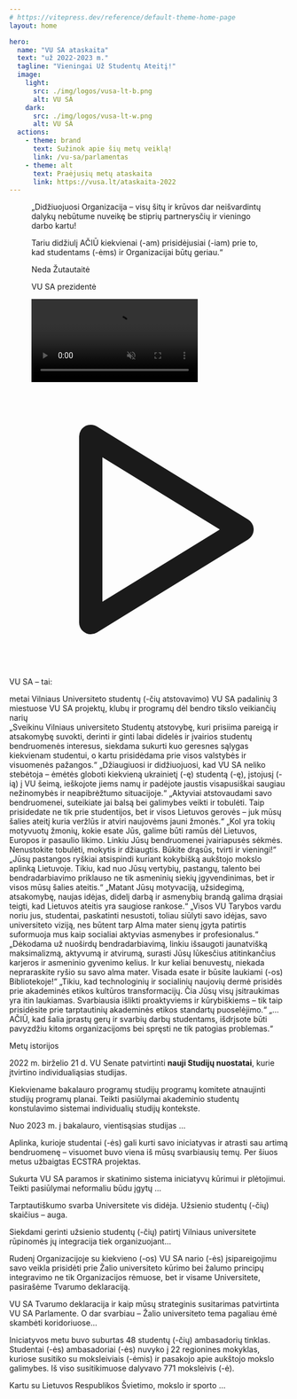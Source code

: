 ```yaml
---
# https://vitepress.dev/reference/default-theme-home-page
layout: home

hero:
  name: "VU SA ataskaita"
  text: "už 2022-2023 m."
  tagline: "Vieningai Už Studentų Ateitį!"
  image:
    light:
      src: ./img/logos/vusa-lt-b.png
      alt: VU SA
    dark: 
      src: ./img/logos/vusa-lt-w.png
      alt: VU SA
  actions:
    - theme: brand
      text: Sužinok apie šių metų veiklą!
      link: /vu-sa/parlamentas
    - theme: alt
      text: Praėjusių metų ataskaita
      link: https://vusa.lt/ataskaita-2022
---
```


<script setup lang="ts">
import 'vue3-carousel/dist/carousel.css'
import { Carousel, Slide, Pagination, Navigation } from 'vue3-carousel'
import TestimonialElement from "../components/TestimonialElement1.vue";
import NumberStatistic from "../components/NumberStatistic.vue";
import ElementWithBg from "../components/ElementWithBg.vue";
import PersonAvatar from "../components/PersonAvatar.vue";
import { biuras } from "../data/bendruomene.ts";

</script>

<section class="lg:px-2 px-1.5 isolate mb-8">
  <div class="max-w-5xl mx-auto p-4 relative">
    <figure class="flex flex-col md:flex-row">
      <figcaption class="leading-6 my-8 px-6 text-left md:w-1/2 order-2 md:order-1 flex flex-col">
          <p class="text-md font-medium italic mb-4">„Didžiuojuosi Organizacija – visų šitų ir krūvos dar neišvardintų dalykų nebūtume nuveikę be stiprių partnerysčių ir vieningo darbo kartu!</p>
          <p class="font-bold mb-4">Tariu didžiulį AČIŪ kiekvienai (-am) prisidėjusiai (-iam) prie to, kad studentams (-ėms) ir Organizacijai būtų geriau.“</p>
        <PersonAvatar :src="biuras[0].avatar" size="small">
          <p class="text-sm font-bold">Neda Žutautaitė</p>
          <p class="opacity-80 text-sm">VU SA prezidentė</p>
        </PersonAvatar>
      </figcaption>
      <video playsinline autoplay controls muted loop class="md:w-1/2 mx-auto rounded-lg order-1 md:order-2 z-20 shadow-lg object-cover aspect-video">
        <source src="/video/Nedos-kalba.mp4" type="video/mp4">
        Your browser does not support the video tag.
      </video>
    </figure>
    <svg class="absolute w-32 h-32 text-[#bd28344a] dark:text-zinc-300/20 left-0 md:-left-8 -top-4" xmlns="http://www.w3.org/2000/svg" viewBox="0 0 24 24" stroke-width="2" stroke="currentColor" fill="none" stroke-linecap="round" stroke-linejoin="round">
   <path stroke="none" d="M0 0h24v24H0z" fill="none"></path>
   <path d="M7 4v16l13 -8z"></path>
</svg>
  </div>
</section>

<section class="lg:px-2 px-1.5 isolate my-12">
  <div class="max-w-6xl mx-auto">
    <p class="mx-auto w-fit text-4xl font-bold">VU SA – tai:</p>
    <div class="flex flex-col md:flex-row my-12 mx-auto justify-center gap-8">
      <NumberStatistic :end-number="34">metai Vilniaus Universiteto studentų (-čių atstovavimo)</NumberStatistic>
      <NumberStatistic :end-number="15">VU SA padalinių 3 miestuose</NumberStatistic>
      <NumberStatistic :end-number="20"> VU SA projektų, klubų ir programų </NumberStatistic>
      <NumberStatistic :end-number="1100" > dėl bendro tikslo veikiančių narių</NumberStatistic>
    </div>
  </div>
</section>

<section class="lg:px-2 px-1.5 isolate">
  <div class="max-w-6xl mx-auto">
    <Carousel :transition="700" :autoplay="10000" pause-autoplay-on-hover wrap-around>
      <Slide :index="0">
        <TestimonialElement class="p-4" img-src="/ataskaita-2023/img/sveikinimai/rektorius.jpg" person-name="prof. Rimvydas Petrauskas" person-position="Vilniaus universiteto Rektorius" href="/sveikinimai" button-text="Sveikinimo kalba">
        „Sveikinu Vilniaus universiteto Studentų atstovybę, kuri prisiima pareigą
          ir atsakomybę suvokti, derinti ir ginti labai didelės ir įvairios
          studentų bendruomenės interesus, siekdama sukurti kuo geresnes sąlygas
          kiekvienam studentui, o kartu prisidėdama prie visos valstybės ir
          visuomenės pažangos.“
        </TestimonialElement>
      </Slide>
      <Slide :index="1">
        <TestimonialElement class="p-4" img-src="/ataskaita-2023/img/sveikinimai/MP-portretas.jpg" person-name="Ingrida Šimonytė" person-position="Lietuvos Respublikos Ministrė Pirmininkė" href="/sveikinimai" button-text="Sveikinimo kalba">
        „Džiaugiuosi ir didžiuojuosi, kad VU SA neliko stebėtoja – ėmėtės
          globoti kiekvieną ukrainietį (-ę) studentą (-ę), įstojusį (-ią) į VU
          šeimą, ieškojote jiems namų ir padėjote jaustis visapusiškai saugiau
          nežinomybės ir neapibrėžtumo situacijoje.“
        </TestimonialElement>
      </Slide>
      <Slide :index="2">
        <TestimonialElement class="p-4" img-src="/ataskaita-2023/img/sveikinimai/20211231SMM0974.jpeg" person-name="Jurgita Šiugždinienė" person-position="LR Švietimo, mokslo ir sporto ministrė" href="/sveikinimai" button-text="Sveikinimo kalba">
        „Aktyviai atstovaudami savo bendruomenei, suteikiate jai balsą bei
        galimybes veikti ir tobulėti. Taip prisidedate ne tik prie studentijos,
        bet ir visos Lietuvos gerovės – juk mūsų šalies ateitį kuria veržlūs ir
        atviri naujovėms jauni žmonės.“
        </TestimonialElement>
      </Slide>
      <Slide :index="3">
        <TestimonialElement class="p-4" img-src="/ataskaita-2023/img/sveikinimai/vcn.jpeg" person-name="Viktorija Čmilytė-Nielsen" person-position="LR Seimo Pirmininkė" href="/sveikinimai" button-text="Sveikinimo kalba">
        „Kol yra tokių motyvuotų žmonių, kokie esate Jūs, galime būti ramūs dėl
        Lietuvos, Europos ir pasaulio likimo. Linkiu Jūsų bendruomenei įvairiapusės sėkmės. Nenustokite tobulėti,
        mokytis ir džiaugtis. Būkite drąsūs, tvirti ir vieningi!“
        </TestimonialElement>
      </Slide>
      <Slide :index="4">
        <TestimonialElement class="p-4" img-src="/ataskaita-2023/img/sveikinimai/zukauskas.jpeg" person-name="prof. Artūras Žukauskas" person-position="LR Seimo Švietimo ir mokslo komiteto pirmininkas" href="/sveikinimai" button-text="Sveikinimo kalba">
        „Jūsų pastangos ryškiai atsispindi kuriant kokybišką aukštojo mokslo aplinką Lietuvoje. Tikiu, kad nuo Jūsų vertybių, pastangų, talento  bei bendradarbiavimo priklauso ne tik asmeninių siekių įgyvendinimas, bet ir visos mūsų šalies ateitis.“
        </TestimonialElement>
      </Slide>
      <Slide :index="5">
        <TestimonialElement class="p-4" img-src="/ataskaita-2023/img/sveikinimai/DSC01335.jpg" person-name="prof. Eglė Lastauskienė" person-position="Vilniaus universiteto Senato pirmininkė" href="/sveikinimai" button-text="Sveikinimo kalba">
        „Matant Jūsų
          motyvaciją, užsidegimą, atsakomybę, naujas idėjas, didelį darbą ir
          asmenybių brandą galima drąsiai teigti, kad Lietuvos ateitis yra
          saugiose rankose.“
        </TestimonialElement>
      </Slide>
      <Slide :index="6">
        <TestimonialElement class="p-4" img-src="/ataskaita-2023/img/sveikinimai/Radzeviciene.5M5A1668r_3.jpg" person-name="dr. Eglė Radzevičienė" person-position="Vilniaus universiteto Tarybos pirmininkė" href="/sveikinimai" button-text="Sveikinimo kalba">
        „Visos VU Tarybos vardu noriu jus, studentai, paskatinti nesustoti,
          toliau siūlyti savo idėjas, savo universiteto viziją, nes būtent tarp
          Alma mater sienų įgyta patirtis suformuoja mus kaip socialiai aktyvias
          asmenybes ir profesionalus.“
        </TestimonialElement>
      </Slide>
      <Slide :index="7">
        <TestimonialElement class="p-4" img-src="/ataskaita-2023/img/sveikinimai/ik.jpeg" person-name="Irena Krivienė" person-position="VU bibliotekos generalinė direktorė" href="/sveikinimai" button-text="Sveikinimo kalba">
        „Dėkodama už nuoširdų bendradarbiavimą, linkiu išsaugoti jaunatvišką
          maksimalizmą, aktyvumą ir atvirumą, surasti Jūsų lūkesčius atitinkančius
          karjeros ir asmeninio gyvenimo kelius. Ir kur keliai benuvestų, niekada
          nepraraskite ryšio su savo alma mater. Visada esate ir būsite laukiami
          (-os) Bibliotekoje!“
        </TestimonialElement>
      </Slide>
      <Slide :index="8">
        <TestimonialElement class="p-4" img-src="/ataskaita-2023/img/sveikinimai/dr.-Loreta-Tauginien%C4%97.MART1397B.jpg" person-name="dr. Loreta Tauginienė" person-position="Akademinės etikos ir procedūrų kontrolierė" href="/sveikinimai" button-text="Sveikinimo kalba">
        „Tikiu, kad technologinių ir socialinių naujovių dermė prisidės prie akademinės etikos kultūros transformacijų. Čia Jūsų visų įsitraukimas yra itin laukiamas. Svarbiausia išlikti proaktyviems ir kūrybiškiems – tik taip prisidėsite prie tarptautinių akademinės etikos standartų puoselėjimo.“
        </TestimonialElement>
      </Slide>
      <Slide :index="9">
        <TestimonialElement class="p-4" img-src="/ataskaita-2023/img/sveikinimai/IMG_20230114_124623_963.jpg" person-name="Arminas Varanauskas" person-position="Žinių ekonomikos forumo direktorius" href="/sveikinimai" button-text="Sveikinimo kalba">
       „... AČIŪ, kad šalia įprastų gerų ir
        svarbių darbų studentams, išdrįsote būti pavyzdžiu kitoms organizacijoms
        bei spręsti ne tik patogias problemas.“
        </TestimonialElement>
      </Slide>
      <template #addons>
        <Navigation />
        <Pagination />
      </template>
    </Carousel>
  </div>
</section>

<section class="lg:px-2 px-4 isolate mt-16">
    <p class="mx-auto w-fit text-4xl font-bold my-8">Metų <span class="italic">istorijos</span></p>
  <div class="max-w-5xl mx-auto grid grid-cols-1 lg:grid-cols-2 gap-7">
    <ElementWithBg class="h-[21rem]" img-src="/ataskaita-2023/img/renginiai/biblioteka/FC0BE34F-EA5F-43D7-A5C4-4BDB81CFD4D1.jpg" :color-classes="['bg-[rgba(60,12,6,0.95)] dark:bg-zinc-900/90']">
      <template #title>1. Individualios studijos</template>
      <p class="mb-4">2022 m. birželio 21 d. VU Senate patvirtinti <strong>nauji Studijų nuostatai</strong>, kurie įtvirtino individualiąsias studijas. </p>
      <p class="mb-4">Kiekviename bakalauro programų studijų programų komitete atnaujinti studijų programų planai. Teikti pasiūlymai akademinio studentų konstulavimo sistemai individualių studijų kontekste. </p>
      <p> Nuo 2023 m. į bakalauro, vientisąsias studijas ...</p>
    </ElementWithBg>
    <ElementWithBg class="h-[21rem]" img-src="/ataskaita-2023/img/renginiai/tvarumo-festivalis/_DSC0255.jpg" :color-classes="['bg-[rgba(60,45,17,0.98)] dark:bg-zinc-900/90']">
      <template #title>2. Studentų (-čių) skatinimas kurti savo iniciatyvas</template>
      <p class="mb-4">Aplinka, kurioje studentai (-ės) gali kurti savo iniciatyvas ir atrasti sau artimą bendruomenę – visuomet buvo viena iš mūsų svarbiausių temų. Per šiuos metus užbaigtas ECSTRA projektas. </p>
      <p> Sukurta VU SA paramos ir skatinimo sistema iniciatyvų kūrimui ir plėtojimui. Teikti pasiūlymai neformaliu būdu įgytų ... </p>
    </ElementWithBg>
    <ElementWithBg class="h-[21rem]" img-src="/ataskaita-2023/img/renginiai/gimtadienis/Gabija_Matkutė_VUSA_(95).jpg" :color-classes="['bg-[rgba(38,25,17,0.95)] dark:bg-zinc-800/90']">
      <template #title>3. Užsienio studentai (-ės) – lygiaverčiai (-tės) bendruomenės nariai (-ės)</template>
      <p class="mb-4">Tarptautiškumo svarba Universitete vis didėja. Užsienio studentų (-čių) skaičius – auga.</p>
      <p> Siekdami gerinti užsienio studentų (-čių) patirtį Vilniaus universitete rūpinomės jų integracija tiek organizuojant... </p>
    </ElementWithBg>
    <ElementWithBg class="h-[21rem]" img-src="/ataskaita-2023/img/renginiai/gimtadienis/Gabija_Matkutė_VUSA_(193).jpg" :color-classes="['bg-[rgba(24,39,17,0.95)] dark:bg-neutral-900/90']">
      <template #title>4. Žalias universitetas</template>
      <p class="mb-4">Rudenį Organizacijoje su kiekvieno (-os) VU SA nario (-ės) įsipareigojimu savo veikla prisidėti prie Žalio universiteto kūrimo bei žalumo principų integravimo ne tik Organizacijos rėmuose, bet ir visame Universitete, pasirašėme Tvarumo deklaraciją. </p>
      <p>VU SA Tvarumo deklaracija ir kaip mūsų strateginis susitarimas patvirtinta VU SA Parlamente. O dar svarbiau – Žalio universiteto tema pagaliau ėmė skambėti koridoriuose...</p>
    </ElementWithBg>
    <ElementWithBg class="lg:col-span-2 lg:w-1/2 mx-auto h-[21rem]" img-src="/ataskaita-2023/img/renginiai/pavasario-mokymai/IMG_7243.jpg" :color-classes="['bg-gradient-to-tr from-[rgba(48,39,17,0.95)] to-[rgba(60,12,6,0.95)] dark:bg-slate-900/90']">
      <template #title>5. Iniciatyva „Aukštasis mokslas nėra PER aukštai“ </template>
      <p class="mb-4">Iniciatyvos metu buvo suburtas 48 studentų (-čių) ambasadorių tinklas. Studentai (-ės) ambasadoriai (-ės) nuvyko į 22 regionines  mokyklas, kuriose susitiko su moksleiviais (-ėmis) ir pasakojo apie aukštojo mokslo galimybes. Iš viso susitikimuose dalyvavo 771 moksleivis (-ė). </p>
      <p> Kartu su Lietuvos Respublikos Švietimo, mokslo ir sporto ... </p>
    </ElementWithBg>
  </div>
</section>
